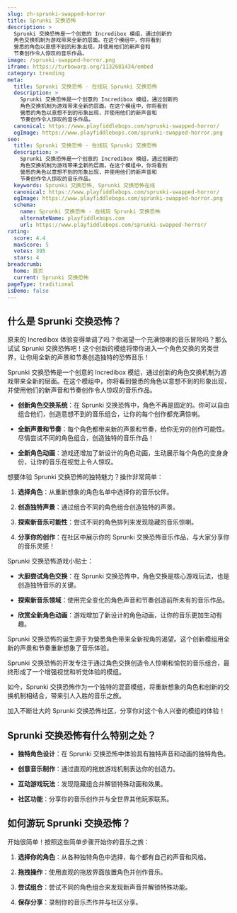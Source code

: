 ```yaml
---
slug: zh-sprunki-swapped-horror
title: Sprunki 交换恐怖
description: >
  Sprunki 交换恐怖是一个创意的 Incredibox 模组，通过创新的
  角色交换机制为游戏带来全新的层面。在这个模组中，你将看到
  營悉的角色以意想不到的形象出现，并使用他们的新声音和
  节奏创作令人惊叹的音乐作品。
image: /sprunki-swapped-horror.png
iframe: https://turbowarp.org/1132681434/embed
category: trending
meta:
  title: Sprunki 交换恐怖 - 在线玩 Sprunki 交换恐怖
  description: >
    Sprunki 交换恐怖是一个创意的 Incredibox 模组，通过创新的
    角色交换机制为游戏带来全新的层面。在这个模组中，你将看到
    營悉的角色以意想不到的形象出现，并使用他们的新声音和
    节奏创作令人惊叹的音乐作品。
  canonical: https://www.playfiddlebops.com/sprunki-swapped-horror/
  ogImage: https://www.playfiddlebops.com/sprunki-swapped-horror.png
seo:
  title: Sprunki 交换恐怖 - 在线玩 Sprunki 交换恐怖
  description: >
    Sprunki 交换恐怖是一个创意的 Incredibox 模组，通过创新的
    角色交换机制为游戏带来全新的层面。在这个模组中，你将看到
    營悉的角色以意想不到的形象出现，并使用他们的新声音和
    节奏创作令人惊叹的音乐作品。
  keywords: Sprunki 交换恐怖, Sprunki 交换恐怖在线
  canonical: https://www.playfiddlebops.com/sprunki-swapped-horror/
  ogImage: https://www.playfiddlebops.com/sprunki-swapped-horror.png
  schema:
    name: Sprunki 交换恐怖 - 在线玩 Sprunki 交换恐怖
    alternateName: playfiddlebops.com
    url: https://www.playfiddlebops.com/sprunki-swapped-horror/
rating:
  score: 4.4
  maxScore: 5
  votes: 395
  stars: 4
breadcrumb:
  home: 首页
  current: Sprunki 交换恐怖
pageType: traditional
isDemo: false
---
```


## 什么是 Sprunki 交换恐怖？

原来的 Incredibox 体验变得单调了吗？你渴望一个充满惊喇的音乐冒险吗？那么试试 Sprunki 交换恐怖吧！这个创新的模组将带你进入一个角色交换的另类世界，让你用全新的声景和节奏创造独特的恐怖音乐！

Sprunki 交换恐怖是一个创意的 Incredibox 模组，通过创新的角色交换机制为游戏带来全新的层面。在这个模组中，你将看到營悉的角色以意想不到的形象出现，并使用他们的新声音和节奏创作令人惊叹的音乐作品。

- **创新角色交换系统**：在 Sprunki 交换恐怖中，角色不再是固定的。你可以自由组合他们，创造意想不到的音乐组合，让你的每个创作都充满惊喇。

- **全新声景和节奏**：每个角色都带来新的声景和节奏，给你无穷的创作可能性。尽情尝试不同的角色组合，创造独特的音乐作品！

- **全新角色动画**：游戏还增加了新设计的角色动画，生动展示每个角色的变身身份，让你的音乐在视觉上令人惊叹。

想要体验 Sprunki 交换恐怖的独特魅力？操作非常简单：

1. **选择角色**：从重新想象的角色名单中选择你的音乐伙伴。

1. **创造独特声景**：通过组合不同的角色组合创造独特的声景。

1. **探索新音乐可能性**：尝试不同的角色排列来发现隐藏的音乐惊喇。

1. **分享你的创作**：在社区中展示你的 Sprunki 交换恐怖音乐作品，与大家分享你的音乐灵感！

Sprunki 交换恐怖游戏小贴士：

- **大胆尝试角色交换**：在 Sprunki 交换恐怖中，角色交换是核心游戏玩法，也是创造独特音乐的关键。

- **探索新音乐领域**：使用完全变化的角色声音和节奏创造前所未有的音乐作品。

- **欣赏全新角色动画**：游戏增加了新设计的角色动画，让你的音乐更加生动有趣。

Sprunki 交换恐怖的诞生源于为營悉角色带来全新视角的渴望。这个创新模组用全新的声景和节奏重新想象了音乐体验。

Sprunki 交换恐怖的开发专注于通过角色交换创造令人惊喇和愉悦的音乐组合，最终形成了一个增强视觉和听觉体验的模组。

如今，Sprunki 交换恐怖作为一个独特的混音模组，将重新想象的角色和创新的交换机制相结合，带来引人入胜的音乐之旅。

加入不断壮大的 Sprunki 交换恐怖社区，分享你对这个令人兴奋的模组的体验！

## Sprunki 交换恐怖有什么特别之处？

- **独特角色设计**：在 Sprunki 交换恐怖中体验具有独特声音和动画的独特角色。

- **创意音乐制作**：通过直观的拖放游戏机制表达你的创造力。

- **互动游戏玩法**：发现隐藏组合并解锁特殊动画和效果。

- **社区功能**：分享你的音乐创作并与全世界其他玩家联系。

## 如何游玩 Sprunki 交换恐怖？

开始很简单！按照这些简单步骤开始你的音乐之旅：

1. **选择你的角色**：从各种独特角色中选择，每个都有自己的声音和风格。

1. **拖拽操作**：使用直观的拖放界面放置角色并创作音乐。

1. **尝试组合**：尝试不同的角色组合来发现新声音并解锁特殊功能。

1. **保存分享**：录制你的音乐杰作并与社区分享。